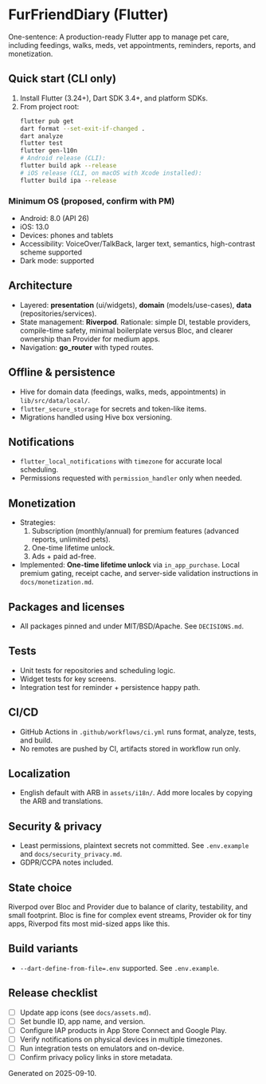 
# FurFriendDiary (Flutter)

One-sentence: A production-ready Flutter app to manage pet care, including feedings, walks, meds, vet appointments, reminders, reports, and monetization.

## Quick start (CLI only)

1. Install Flutter (3.24+), Dart SDK 3.4+, and platform SDKs.
2. From project root:
   ```bash
   flutter pub get
   dart format --set-exit-if-changed .
   dart analyze
   flutter test
   flutter gen-l10n
   # Android release (CLI):
   flutter build apk --release
   # iOS release (CLI, on macOS with Xcode installed):
   flutter build ipa --release
   ```

### Minimum OS (proposed, confirm with PM)
- Android: 8.0 (API 26)
- iOS: 13.0
- Devices: phones and tablets
- Accessibility: VoiceOver/TalkBack, larger text, semantics, high-contrast scheme supported
- Dark mode: supported

## Architecture

- Layered: **presentation** (ui/widgets), **domain** (models/use-cases), **data** (repositories/services).
- State management: **Riverpod**. Rationale: simple DI, testable providers, compile-time safety, minimal boilerplate versus Bloc, and clearer ownership than Provider for medium apps.
- Navigation: **go_router** with typed routes.

## Offline & persistence
- Hive for domain data (feedings, walks, meds, appointments) in `lib/src/data/local/`.
- `flutter_secure_storage` for secrets and token-like items.
- Migrations handled using Hive box versioning.

## Notifications
- `flutter_local_notifications` with `timezone` for accurate local scheduling.
- Permissions requested with `permission_handler` only when needed.

## Monetization
- Strategies:
  1. Subscription (monthly/annual) for premium features (advanced reports, unlimited pets).
  2. One-time lifetime unlock.
  3. Ads + paid ad-free.
- Implemented: **One-time lifetime unlock** via `in_app_purchase`. Local premium gating, receipt cache, and server-side validation instructions in `docs/monetization.md`.

## Packages and licenses
- All packages pinned and under MIT/BSD/Apache. See `DECISIONS.md`.

## Tests
- Unit tests for repositories and scheduling logic.
- Widget tests for key screens.
- Integration test for reminder + persistence happy path.

## CI/CD
- GitHub Actions in `.github/workflows/ci.yml` runs format, analyze, tests, and build.
- No remotes are pushed by CI, artifacts stored in workflow run only.

## Localization
- English default with ARB in `assets/i18n/`. Add more locales by copying the ARB and translations.

## Security & privacy
- Least permissions, plaintext secrets not committed. See `.env.example` and `docs/security_privacy.md`.
- GDPR/CCPA notes included.

## State choice
Riverpod over Bloc and Provider due to balance of clarity, testability, and small footprint. Bloc is fine for complex event streams, Provider ok for tiny apps, Riverpod fits most mid-sized apps like this.

## Build variants
- `--dart-define-from-file=.env` supported. See `.env.example`.

## Release checklist
- [ ] Update app icons (see `docs/assets.md`).
- [ ] Set bundle ID, app name, and version.
- [ ] Configure IAP products in App Store Connect and Google Play.
- [ ] Verify notifications on physical devices in multiple timezones.
- [ ] Run integration tests on emulators and on-device.
- [ ] Confirm privacy policy links in store metadata.

Generated on 2025-09-10.
